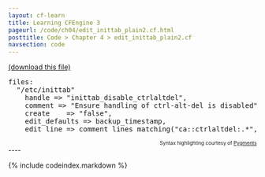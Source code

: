 ```yaml
---
layout: cf-learn
title: Learning CFEngine 3
pageurl: /code/ch04/edit_inittab_plain2.cf.html
posttitle: Code > Chapter 4 > edit_inittab_plain2.cf
navsection: code
---
```


[(download this file)](https://raw.github.com/zzamboni/cf-learn.info/master/src/ch04/edit_inittab_plain2.cf)

<div class="highlight"><pre><span class="kd">files</span><span class="p">:</span>
  <span class="s">&quot;/etc/inittab&quot;</span>
    <span class="kr">handle</span> <span class="o">=&gt;</span> <span class="s">&quot;inittab_disable_ctrlaltdel&quot;</span><span class="p">,</span>
    <span class="kr">comment</span> <span class="o">=&gt;</span> <span class="s">&quot;Ensure handling of ctrl-alt-del is disabled&quot;</span><span class="p">,</span>
    <span class="kr">create</span>    <span class="o">=&gt;</span> <span class="s">&quot;false&quot;</span><span class="p">,</span>
    <span class="kr">edit_defaults</span> <span class="o">=&gt;</span> <span class="nf">backup_timestamp</span><span class="p">,</span>
    <span class="kr">edit_line</span> <span class="o">=&gt;</span> <span class="nf">comment_lines_matching</span><span class="p">(</span><span class="s">&quot;ca::ctrlaltdel:.*&quot;</span><span class="p">,</span> <span class="s">&quot;#&quot;</span><span class="p">);</span>
</pre></div>

<div align="right"><font size="-2">Syntax highlighting courtesy of <a href="http://blog.zzamboni.org/cfengine3-lexer-for-pygments">Pygments</a></font></div>
----

{% include codeindex.markdown %}
